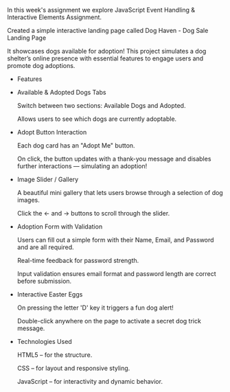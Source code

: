 In this week's assignment we explore JavaScript Event Handling & Interactive Elements Assignment. 

Created a simple interactive landing page called Dog Haven - Dog Sale Landing Page
 
 It showcases dogs available for adoption! This project simulates a dog shelter’s online presence with essential features to engage users and promote dog adoptions.
    
   * Features
    
* Available & Adopted Dogs Tabs

    Switch between two sections: Available Dogs and Adopted.

    Allows users to see which dogs are currently adoptable.

* Adopt Button Interaction

    Each dog card has an "Adopt Me" button.

    On click, the button updates with a thank-you message and disables further interactions — simulating an adoption!

* Image Slider / Gallery

    A beautiful mini gallery that lets users browse through a selection of dog images.

    Click the ← and → buttons to scroll through the slider.

* Adoption Form with Validation

    Users can fill out a simple form with their Name, Email, and Password and are all required.

    Real-time feedback for password strength.

    Input validation ensures email format and password length are correct before submission.

* Interactive Easter Eggs

    On pressing the letter 'D' key it triggers a fun dog alert!

    Double-click anywhere on the page to activate a secret dog trick message.

* Technologies Used

    HTML5 – for the structure.

    CSS – for layout and responsive styling.

    JavaScript – for interactivity and dynamic behavior.
